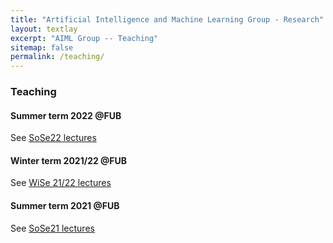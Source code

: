 ```yaml
---
title: "Artificial Intelligence and Machine Learning Group - Research"
layout: textlay
excerpt: "AIML Group -- Teaching"
sitemap: false
permalink: /teaching/
---
```


### Teaching
#### Summer term 2022 @FUB
See <a href="https://www.mi.fu-berlin.de/en/inf/groups/ag-KIML/Teaching/SS22/index.html" target="new">SoSe22 lectures</a>

#### Winter term 2021/22 @FUB
See <a href="https://www.mi.fu-berlin.de/en/inf/groups/ag-KIML/Teaching/WS-21_22/index.html" target="new">WiSe 21/22 lectures</a>

#### Summer term 2021 @FUB
See <a href="https://www.mi.fu-berlin.de/en/inf/groups/ag-KIML/Teaching/SS21/index.html" target="new">SoSe21 lectures</a>
